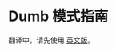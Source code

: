 # Dumb  模式指南

翻译中，请先使用 [英文版](https://docs.pancakeswap.finance/products/perpetual-trading/perpetual-trading-v2/dumb-mode/dumb-mode-guide)。
